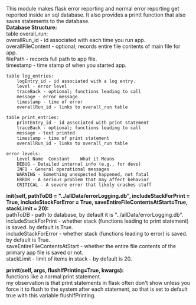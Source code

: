 
This module makes flask error reporting and normal error reporting get reported inside an sql database. It also provides a printt function that also saves statements to the database.  
**Database Structure:**  
    table overall_run:  
        overallRun_id - id associated with each time you run app.  
        overallFileContent - optional; records entire file contents of main file for app.  
        filePath - records full path to app file.  
        timestamp - time stamp of when you started app.  

    table log_entries:  
        logEntry_id - id associated with a log entry.  
        level - error level  
        traceBack - optional; functions leading to call  
        message - error message  
        timestamp - time of error  
        overallRun_id - links to overall_run table  

    table print_entries:  
        printEntry_id - id associated with print statement  
        traceBack - optional; functions leading to call  
        message - text printed  
        timestamp - time of print statement  
        overallRun_id - links to overall_run table  

    error levels:  
        Level Name	Constant	What it Means  
        DEBUG - Detailed internal info (e.g., for devs)  
        INFO - General operational messages  
        WARNING - Something unexpected happened, not fatal  
        ERROR - A serious problem that may affect behavior  
        CRITICAL - A severe error that likely crashes stuff  

**__init__(self, pathToDB = "../allData/errorLogging.db", includeStackForPrint = True, includeStackForError = True, saveEntireFileContentsAtStart=True, stackLimit = 20):**  
    pathToDB - path to database, by default it is "../allData/errorLogging.db".  
    includeStackForPrint - whether stack (functions leading to print statement) is saved. by default is True.  
    includeStackForError - whether stack (functions leading to error) is saved. by default is True.  
    saveEntireFileContentsAtStart - whether the entire file contents of the primary app file is saved or not.  
    stackLimit - limit of items in stack - by default is 20.  

**printt(self, args, flushIfPrinting=True, kwargs):**  
    functions like a normal print statement.  
    my observation is that print statements in flask often don't show unless you force it to flush to the system after each statement, so that is set to default true with this variable flushIfPrinting.   
